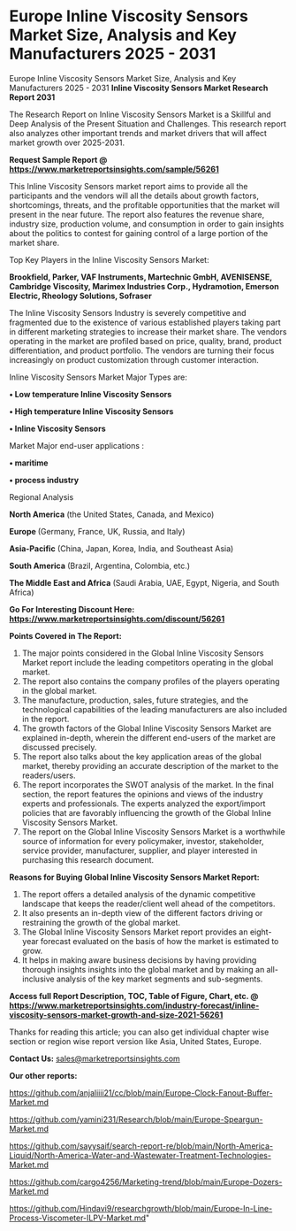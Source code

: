 # Europe Inline Viscosity Sensors Market Size, Analysis and Key Manufacturers 2025 - 2031
Europe Inline Viscosity Sensors Market Size, Analysis and Key Manufacturers 2025 - 2031
<strong>Inline Viscosity Sensors Market Research Report 2031</strong>

The Research Report on Inline Viscosity Sensors Market is a Skillful and Deep Analysis of the Present Situation and Challenges. This research report also analyzes other important trends and market drivers that will affect market growth over 2025-2031.

<strong>Request Sample Report @ <a href=https://www.marketreportsinsights.com/sample/56261>https://www.marketreportsinsights.com/sample/56261</a></strong>

This Inline Viscosity Sensors market report aims to provide all the participants and the vendors will all the details about growth factors, shortcomings, threats, and the profitable opportunities that the market will present in the near future. The report also features the revenue share, industry size, production volume, and consumption in order to gain insights about the politics to contest for gaining control of a large portion of the market share.

Top Key Players in the Inline Viscosity Sensors Market:

<strong>Brookfield, Parker, VAF Instruments, Martechnic GmbH, AVENISENSE, Cambridge Viscosity, Marimex Industries Corp., Hydramotion, Emerson Electric, Rheology Solutions, Sofraser</strong>

The Inline Viscosity Sensors Industry is severely competitive and fragmented due to the existence of various established players taking part in different marketing strategies to increase their market share. The vendors operating in the market are profiled based on price, quality, brand, product differentiation, and product portfolio. The vendors are turning their focus increasingly on product customization through customer interaction.

Inline Viscosity Sensors Market Major Types are:

<strong>• Low temperature Inline Viscosity Sensors

• High temperature Inline Viscosity Sensors

• Inline Viscosity Sensors</strong>

Market Major end-user applications :

<strong>• maritime

• process industry</strong>

Regional Analysis

</u><strong><b>North America</b></strong> (the United States, Canada, and Mexico)

<strong><b>Europe </b></strong>(Germany, France, UK, Russia, and Italy)

<strong><b>Asia-Pacific</b></strong> (China, Japan, Korea, India, and Southeast Asia)

<strong><b>South America</b></strong> (Brazil, Argentina, Colombia, etc.)

<strong><b>The Middle East and Africa</b></strong> (Saudi Arabia, UAE, Egypt, Nigeria, and South Africa)

<strong>Go For Interesting Discount Here: <a href=https://www.marketreportsinsights.com/discount/56261>https://www.marketreportsinsights.com/discount/56261</a></strong>

<strong>Points Covered in The Report:</strong>
<ol>
  <li>The major points considered in the Global Inline Viscosity Sensors Market report include the leading competitors operating in the global market.</li>
  <li>The report also contains the company profiles of the players operating in the global market.</li>
  <li>The manufacture, production, sales, future strategies, and the technological capabilities of the leading manufacturers are also included in the report.</li>
  <li>The growth factors of the Global Inline Viscosity Sensors Market are explained in-depth, wherein the different end-users of the market are discussed precisely.</li>
  <li>The report also talks about the key application areas of the global market, thereby providing an accurate description of the market to the readers/users.</li>
  <li>The report incorporates the SWOT analysis of the market. In the final section, the report features the opinions and views of the industry experts and professionals. The experts analyzed the export/import policies that are favorably influencing the growth of the Global Inline Viscosity Sensors Market.</li>
  <li>The report on the Global Inline Viscosity Sensors Market is a worthwhile source of information for every policymaker, investor, stakeholder, service provider, manufacturer, supplier, and player interested in purchasing this research document.</li>
</ol>
<strong>Reasons for Buying Global Inline Viscosity Sensors Market Report:</strong>

<ol>
  <li>The report offers a detailed analysis of the dynamic competitive landscape that keeps the reader/client well ahead of the competitors.</li>
  <li>It also presents an in-depth view of the different factors driving or restraining the growth of the global market.</li>
  <li>The Global Inline Viscosity Sensors Market report provides an eight-year forecast evaluated on the basis of how the market is estimated to grow.</li>
  <li>It helps in making aware business decisions by having providing thorough insights insights into the global market and by making an all-inclusive analysis of the key market segments and sub-segments.</li>
</ol>
<strong>Access full Report Description, TOC, Table of Figure, Chart, etc. @ <a href=https://www.marketreportsinsights.com/industry-forecast/inline-viscosity-sensors-market-growth-and-size-2021-56261>https://www.marketreportsinsights.com/industry-forecast/inline-viscosity-sensors-market-growth-and-size-2021-56261</a></strong>


Thanks for reading this article; you can also get individual chapter wise section or region wise report version like Asia, United States, Europe.

<strong>Contact Us:</strong>
sales@marketreportsinsights.com

<strong>Our other reports:</strong>

<a href=https://github.com/anjaliiii21/cc/blob/main/Europe-Clock-Fanout-Buffer-Market.md>https://github.com/anjaliiii21/cc/blob/main/Europe-Clock-Fanout-Buffer-Market.md</a>

<a href=https://github.com/yamini231/Research/blob/main/Europe-Speargun-Market.md>https://github.com/yamini231/Research/blob/main/Europe-Speargun-Market.md</a>

<a href=https://github.com/sayysaif/search-report-re/blob/main/North-America-Liquid/North-America-Water-and-Wastewater-Treatment-Technologies-Market.md>https://github.com/sayysaif/search-report-re/blob/main/North-America-Liquid/North-America-Water-and-Wastewater-Treatment-Technologies-Market.md</a>

<a href=https://github.com/cargo4256/Marketing-trend/blob/main/Europe-Dozers-Market.md>https://github.com/cargo4256/Marketing-trend/blob/main/Europe-Dozers-Market.md</a>

<a href=https://github.com/Hindavi9/researchgrowth/blob/main/Europe-In-Line-Process-Viscometer-ILPV-Market.md>https://github.com/Hindavi9/researchgrowth/blob/main/Europe-In-Line-Process-Viscometer-ILPV-Market.md</a>"

